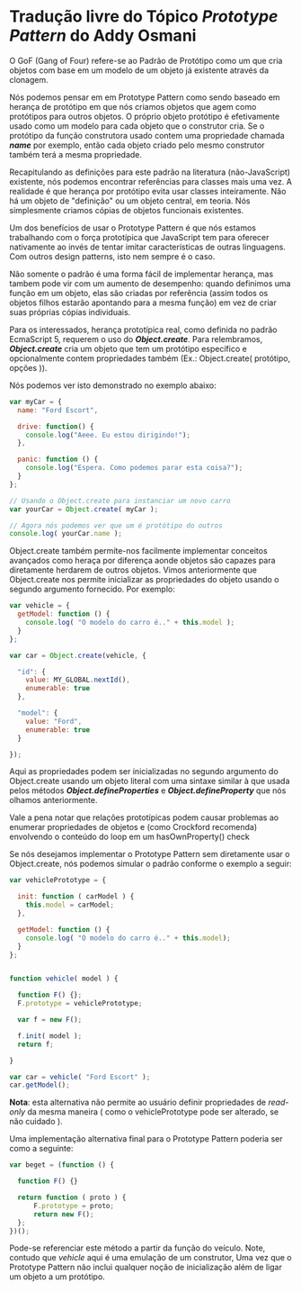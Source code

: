 # Tradução livre do Tópico *Prototype Pattern* do Addy Osmani

O GoF (Gang of Four) refere-se ao Padrão de Protótipo como um que cria objetos com base em um modelo de um objeto já existente através da clonagem.

Nós podemos pensar em em Prototype Pattern como sendo baseado em herança de protótipo em que nós criamos objetos que agem como protótipos para outros objetos. O próprio objeto protótipo é efetivamente usado como um modelo para cada objeto que o construtor cria. Se o protótipo da função construtora usado contem uma propriedade chamada ***name*** por exemplo, então cada objeto criado pelo mesmo construtor também terá a mesma propriedade.

Recapitulando as definições para este padrão na literatura (não-JavaScript) existente, nós podemos encontrar referências para classes mais uma vez. A realidade é que herança por protótipo evita usar classes inteiramente. Não há um objeto de "definição" ou um objeto central, em teoria. Nós simplesmente criamos cópias de objetos funcionais existentes.

Um dos benefícios de usar o Prototype Pattern é que nós estamos trabalhando com o força prototípica que JavaScript tem para oferecer nativamente ao invés de tentar imitar características de outras linguagens. Com outros design patterns, isto nem sempre é o caso.

Não somente o padrão é uma forma fácil de implementar herança, mas tambem pode vir com um aumento de desempenho: quando definimos uma função em um objeto, elas são criadas por referência (assim todos os objetos filhos estarão apontando para a mesma função) em vez de criar suas próprias cópias individuais.

Para os interessados, herança prototípica real, como definida no padrão EcmaScript 5, requerem o uso do ***Object.create***. Para relembramos, ***Object.create*** cria um objeto que tem um protótipo específico e opcionalmente contem propriedades também (Ex.: Object.create( protótipo, opções )).

Nós podemos ver isto demonstrado no exemplo abaixo:

````js
var myCar = {
  name: "Ford Escort",

  drive: function() {
    console.log("Aeee. Eu estou dirigindo!");
  },

  panic: function () {
    console.log("Espera. Como podemos parar esta coisa?");
  }
};

// Usando o Object.create para instanciar um novo carro
var yourCar = Object.create( myCar );

// Agora nós podemos ver que um é protótipo do outros
console.log( yourCar.name );
````

Object.create também permíte-nos facilmente implementar conceitos avançados como heraça por diferença aonde objetos são capazes para diretamente herdarem de outros objetos. Vimos anteriormente que Object.create nos permite inicializar as propriedades do objeto usando o segundo argumento fornecido. Por exemplo:

````js
var vehicle = {
  getModel: function () {
    console.log( "O modelo do carro é.." + this.model );
  }
};

var car = Object.create(vehicle, {

  "id": {
    value: MY_GLOBAL.nextId(),
    enumerable: true
  },

  "model": {
    value: "Ford",
    enumerable: true
  }

});
````

Aqui as propriedades podem ser inicializadas no segundo argumento do Object.create usando um objeto literal com uma sintaxe similar à que usada pelos métodos ***Object.defineProperties*** e ***Object.defineProperty*** que nós olhamos anteriormente.

Vale a pena notar que relações prototípicas podem causar problemas ao enumerar propriedades de objetos e (como Crockford recomenda) envolvendo o conteúdo do loop em um hasOwnProperty() check

Se nós desejamos implementar o Prototype Pattern sem diretamente usar o Object.create, nós podemos simular o padrão conforme o exemplo a seguir:

````js
var vehiclePrototype = {

  init: function ( carModel ) {
    this.model = carModel;
  },

  getModel: function () {
    console.log( "O modelo do carro é.." + this.model);
  }
};


function vehicle( model ) {

  function F() {};
  F.prototype = vehiclePrototype;

  var f = new F();

  f.init( model );
  return f;

}

var car = vehicle( "Ford Escort" );
car.getModel();
````

**Nota**: esta alternativa não permite ao usuário definir propriedades de *read-only* da mesma maneira ( como o vehiclePrototype pode ser alterado, se não cuidado ).

Uma implementação alternativa final para o Prototype Pattern poderia ser como a seguinte:

````js
var beget = (function () {

  function F() {}

  return function ( proto ) {
      F.prototype = proto;
      return new F();
  };
})();
````

Pode-se referenciar este método a partir da função do veículo. Note, contudo que *vehicle* aqui é uma emulação de um construtor, Uma vez que o Prototype Pattern não inclui qualquer noção de inicialização além de ligar um objeto a um protótipo.
